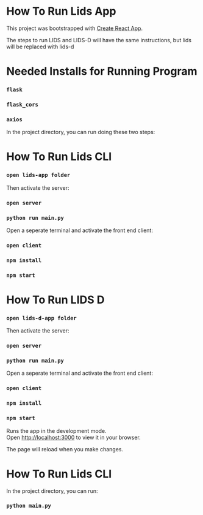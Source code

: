 # How To Run Lids App

This project was bootstrapped with [Create React App](https://github.com/facebook/create-react-app).

The steps to run LIDS and LIDS-D will have the same instructions, but lids will be replaced with lids-d

# Needed Installs for Running Program
### `flask`
### `flask_cors`
### `axios`

In the project directory, you can run doing these two steps:

# How To Run Lids CLI
### `open lids-app folder`

Then activate the server:
### `open server`
### `python run main.py`

Open a seperate terminal and activate the front end client:
### `open client`
### `npm install`
### `npm start`

# How To Run LIDS D
### `open lids-d-app folder`

Then activate the server:
### `open server`
### `python run main.py`

Open a seperate terminal and activate the front end client:
### `open client`
### `npm install`
### `npm start`

Runs the app in the development mode.\
Open [http://localhost:3000](http://localhost:3000) to view it in your browser.

The page will reload when you make changes.

# How To Run Lids CLI
In the project directory, you can run:
### `python main.py`

